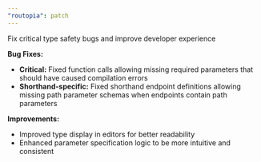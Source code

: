 ```yaml
---
"routopia": patch
---
```


Fix critical type safety bugs and improve developer experience

**Bug Fixes:**
- **Critical:** Fixed function calls allowing missing required parameters that should have caused compilation errors
- **Shorthand-specific:** Fixed shorthand endpoint definitions allowing missing path parameter schemas when endpoints contain path parameters

**Improvements:**
- Improved type display in editors for better readability
- Enhanced parameter specification logic to be more intuitive and consistent
